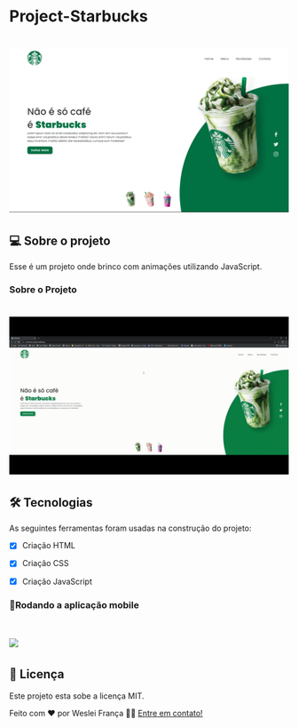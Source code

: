 # Project-Starbucks

<h1 align="center">
    <img alt="Portifolio-WesleiFrança" src="./img/foto-Starbucks.png" />
</h1>

## 💻 Sobre o projeto

Esse é um projeto onde brinco com animações utilizando JavaScript.

### Sobre o Projeto

<h1>
    <img width="965px" src="./img/Starbucks-github.gif">
</h1>


## 🛠 Tecnologias

As seguintes ferramentas foram usadas na construção do projeto:
- [x] Criação HTML
- [x] Criação CSS
- [x] Criação JavaScript


### 📱Rodando a aplicação mobile 

<h1>
    <img width="965px" src="./img/starbucks-mobile.gif">
</h1>

## 📝 Licença

Este projeto esta sobe a licença MIT.

Feito com ❤️ por Weslei França 👋🏽 [Entre em contato!](https://www.linkedin.com/in/wesleifranca)
